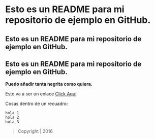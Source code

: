 # Esto es un README para mi repositorio de ejemplo en GitHub.
## Esto es un README para mi repositorio de ejemplo en GitHub.
## Esto es un README para mi repositorio de ejemplo en GitHub.

**Puedo añadir tanta negrita como quiera.**

Esto va a ser un enlace  [Click Aquí](https://github.com/).


Cosas dentro de un recuadro:
```
hola 1
hola 2
hola 3
```

> Copyright | 2016 
